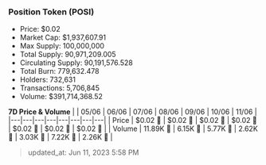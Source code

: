 
  ### Position Token (POSI)
  - Price: $0.02
  - Market Cap: $1,937,607.91
  - Max Supply: 100,000,000
  - Total Supply: 90,971,209.005
  - Circulating Supply: 90,191,576.528
  - Total Burn: 779,632.478
  - Holders: 732,631
  - Transactions: 5,706,845
  - Volume: $391,714,368.52

  **7D Price & Volume**
  | | 05&#x2F;06 | 06&#x2F;06 | 07&#x2F;06 | 08&#x2F;06 | 09&#x2F;06 | 10&#x2F;06 | 11&#x2F;06 |
  |---|---|---|---|---|---|---|---|
  | Price | $0.02 🔻 | $0.02 🔻 | $0.02 🔻 | $0.02 🔻 | $0.02 🔻 | $0.02 🔻 | $0.02 🔻 |
  | Volume | 11.89K 🚀 | 6.15K 🔻 | 5.77K 🔻 | 2.62K 🔻 | 3.03K 🚀 | 7.22K 🚀 | 2.26K 🔻 |

  > updated_at: Jun 11, 2023 5:58 PM
